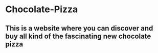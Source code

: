 # Chocolate-Pizza 

## This is a website where you can discover and buy all kind of the fascinating new chocolate pizza
